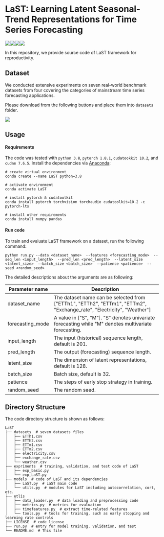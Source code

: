 # LaST: Learning Latent Seasonal-Trend Representations for Time Series Forecasting

![](https://img.shields.io/badge/python-3.8.12-green)![](https://img.shields.io/badge/pytorch-1.8.1-green)![](https://img.shields.io/badge/cudatoolkit-10.2-green)![](https://img.shields.io/badge/cudnn-7.6.5-green)

In this repository, we provide source code of LaST framework for reproductivity.

## Dataset

We conducted extensive experiments on seven real-world benchmark datasets from four covering the categories of mainstream time series forecasting applications.  

Please download from the following buttons and place them into `datasets` folder.

[![](https://img.shields.io/badge/Download-Dataset-%234285F4?logo=GoogleDrive&labelColor=lightgrey)](https://drive.google.com/drive/folders/13Ae_qDDxTQDroHCKUIG4xp3Sfi6yuhjX?usp=sharing)



## Usage

#### Requirements

The code was tested with `python 3.8`, `pytorch 1.8.1`, `cudatookkit 10.2`, and `cudnn 7.6.5`. Install the dependencies via [Anaconda](https://www.anaconda.com/):

```shell
# create virtual environment
conda create --name LaST python=3.8

# activate environment
conda activate LaST

# install pytorch & cudatoolkit
conda install pytorch torchvision torchaudio cudatoolkit=10.2 -c pytorch-lts

# install other requirements
conda install numpy pandas
```



#### Run code

To train and evaluate LaST framework on a dataset, run the following command:

```shell
python run.py --data <dataset_name>  --features <forecasting_mode>  --seq_len <input_length>  --pred_len <pred_length>  --latent_size <latent_size>  --batch_size <batch_size>  --patience <patience>  --seed <random_seed>
```

The detailed descriptions about the arguments are as following:

| Parameter name   | Description                                                  |
| ---------------- | ------------------------------------------------------------ |
| dataset_name     | The dataset name can be selected from ["ETTh1", "ETTh2", "ETTm1", "ETTm2", "Exchange_rate", "Electricity", "Weather"] |
| forecasting_mode | A value in ["S", "M"]. "S" denotes univariate forecasting while "M" denotes multivariate forecasting. |
| input_length     | The input (historical) sequence length, default is 201.      |
| pred_length      | The output (forecasting) sequence length.                    |
| latent_size      | The dimension of latent representations, default is 128.     |
| batch_size       | Batch size, default is 32.                                   |
| patience         | The steps of early stop strategy in training.                |
| random_seed      | The random seed.                                             |



## Directory Structure

The code directory structure is shown as follows:
```shell
LaST
├── datasets  # seven datasets files
│   ├── ETTh1.csv
│   ├── ETTh2.csv
│   ├── ETTm1.csv
│   ├── ETTm2.csv
│   ├── electricity.csv
│   ├── exchange_rate.csv
│   └── weather.csv
├── expriments  # training, validation, and test code of LaST
│   ├── exp_basic.py
│   └── exp_LaST.py
├── models  # code of LaST and its dependencies
│   ├── LaST.py  # LaST main code
│   └── utils.py  # modules for LaST including autocorrelation, cort, etc.
├── utlis
│   ├── data_loader.py  # data loading and preprocessing code
│   ├── metrics.py  # metrics for evaluation
│   ├── timefeatures.py  # extract time-related features
│   └── tools.py  # tools for training, such as early stopping and learning rate controls 
├── LICENSE  # code license
├── run.py  # entry for model training, validation, and test 
└── README.md  # This file
```

